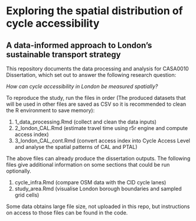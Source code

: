 # Exploring the spatial distribution of cycle accessibility

## A data-informed approach to London’s sustainable transport strategy

This repository documents the data processing and analysis for CASA0010 Dissertation, which set out to answer the following research question:

*How can cycle accessibility in London be measured spatially?*

To reproduce the study, run the files in order (The produced datasets that will be used in other files are saved as CSV so it is recommended to clean the R environment to save memory): 

1. 1_data_processing.Rmd (collect and clean the data inputs)
2. 2_london_CAL.Rmd (estimate travel time using r5r engine and compute access index)
3. 3_london_CAL_cont.Rmd (convert access index into Cycle Access Level and analyse the spatial patterns of CAL and PTAL)

The above files can already produce the dissertation outputs. The following files give additional information on some sections that could be run optionally. 

1. cycle_infra.Rmd (compare OSM data with the CID cycle lanes)
2. study_area.Rmd (visualise London borough boundaries and sampled grid cells)
   
Some data obtains large file size, not uploaded in this repo, but instructions on access to those files can be found in the code. 
